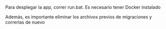 Para desplegar la app, correr run.bat. Es necesario tener Docker instalado 

Además, es importante eliminar los archivos previos de migraciones y correrlas de nuevo
